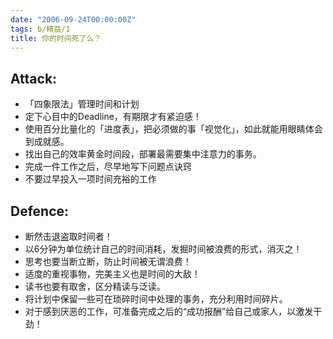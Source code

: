 ```yaml
---
date: "2006-09-24T00:00:00Z"
tags: b/精益/1
title: 你的时间死了么？
---
```


## Attack:

- 「四象限法」管理时间和计划
- 定下心目中的Deadline，有期限才有紧迫感！
- 使用百分比量化的「进度表」，把必须做的事「视觉化」，如此就能用眼睛体会到成就感。
- 找出自己的效率黄金时间段，部署最需要集中注意力的事务。
- 完成一件工作之后，尽早地写下问题点诀窍
- 不要过早投入一项时间充裕的工作

## Defence:

- 断然击退盗取时间者！
- 以6分钟为单位统计自己的时间消耗，发掘时间被浪费的形式，消灭之！
- 思考也要当断立断，防止时间被无谓浪费！
- 适度的重视事物，完美主义也是时间的大敌！
- 读书也要有取舍，区分精读与泛读。
- 将计划中保留一些可在琐碎时间中处理的事务，充分利用时间碎片。
- 对于感到厌恶的工作，可准备完成之后的“成功报酬”给自己或家人，以激发干劲！
